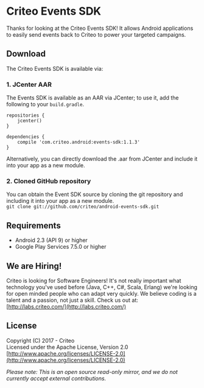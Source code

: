 # Criteo Events SDK

Thanks for looking at the Criteo Events SDK! It allows Android applications to easily send events
back to Criteo to power your targeted campaigns.

## Download

The Criteo Events SDK is available via:

### 1. JCenter AAR

The Events SDK is available as an AAR via JCenter; to use it, add the following to your `build.gradle`.

```
repositories {
    jcenter()
}

dependencies {
    compile 'com.criteo.android:events-sdk:1.1.3'
}
```

Alternatively, you can directly download the .aar from JCenter and include it into your app as a new module.

### 2. Cloned GitHub repository

You can obtain the Event SDK source by cloning the git repository and including it into your app as a new module.  
`git clone git://github.com/criteo/android-events-sdk.git`

## Requirements

- Android 2.3 (API 9) or higher
- Google Play Services 7.5.0 or higher

## We are Hiring!

Criteo is looking for Software Engineers! It's not really important what technology
you've used before (Java, C++, C#, Scala, Erlang) we're looking for open minded people who can adapt
very quickly. We believe coding is a talent and a passion, not just a skill. Check us out at: [http://labs.criteo.com/](http://labs.criteo.com/)

## License

Copyright (C) 2017 - Criteo  
Licensed under the Apache License, Version 2.0  
[http://www.apache.org/licenses/LICENSE-2.0](http://www.apache.org/licenses/LICENSE-2.0)

*Please note: This is an open source read-only mirror, and we do not currently accept external contributions.*